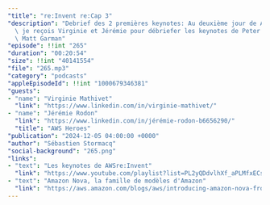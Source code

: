 ```yaml
---
"title": "re:Invent re:Cap 3"
"description": "Debrief des 2 premières keynotes: Au deuxième jour de AWS re:Invent,\
  \ je reçois Virginie et Jérémie pour débriefer les keynotes de Peter de Santis et\
  \ Matt Garman"
"episode": !!int "265"
"duration": "00:20:54"
"size": !!int "40141554"
"file": "265.mp3"
"category": "podcasts"
"appleEpisodeId": !!int "1000679346381"
"guests":
- "name": "Virginie Mathivet"
  "link": "https://www.linkedin.com/in/virginie-mathivet/"
- "name": "Jérémie Rodon"
  "link": "https://www.linkedin.com/in/jérémie-rodon-b6656290/"
  "title": "AWS Heroes"
"publication": "2024-12-05 04:00:00 +0000"
"author": "Sébastien Stormacq"
"social-background": "265.png"
"links":
- "text": "Les keynotes de AWSre:Invent"
  "link": "https://www.youtube.com/playlist?list=PL2yQDdvlhXf_aPLMfxECsw-UIbEg6uy42"
- "text": "Amazon Nova, la famille de modèles d'Amazon"
  "link": "https://aws.amazon.com/blogs/aws/introducing-amazon-nova-frontier-intelligence-and-industry-leading-price-performance/"
---
```

